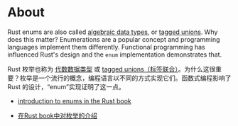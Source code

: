 # About

Rust enums are also called [algebraic data types](https://en.wikipedia.org/wiki/Algebraic_data_type), or [tagged unions](https://en.wikipedia.org/wiki/Tagged_union). Why does this matter? Enumerations are a popular concept and programming languages implement them differently. Functional programming has influenced Rust's design and the `enum` implementation demonstrates that.

Rust 枚举也称为 [代数数据类型](https://en.wikipedia.org/wiki/Algebraic_data_type) 或 [tagged unions（标签联合）](https://en.wikipedia.org/wiki/Tagged_union)。为什么这很重要？枚举是一个流行的概念，编程语言以不同的方式实现它们。函数式编程影响了 Rust 的设计，“enum”实现证明了这一点。

- [introduction to enums in the Rust book](https://doc.rust-lang.org/book/ch06-01-defining-an-enum.html)

- [在Rust book中对枚举的介绍](https://doc.rust-lang.org/book/ch06-01-defining-an-enum.html)
